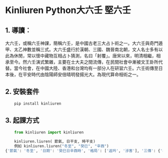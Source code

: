 ﻿# **Kinliuren Python大六壬 堅六壬**

## **1. 導讀**︰
大六壬，或稱六壬神課，簡稱六壬，是中國古老三大占卜術之一。大六壬與奇門遁甲、太乙神數並稱三式。大六壬盛行於漢朝、三國、魏晉南北朝，文人名士多有以此為休閒，常以懷中藏物互相占卜猜測，名曰「射覆」。唐宋以來，明清相繼，相承至今。然六壬演式繁雜，主要在士大夫之間流傳，在民間社會中漸被文王卦所代替。當今社會，在中國大陸、香港和台灣均有一部分人在研習六壬。六壬術傳至日本後，在平安時代由陰陽師安倍晴明發揚光大。為現代算命相術之一。


## **2. 安裝套件**

```python
	pip install kinliuren
```

## **3. 起課方式**
```python
	from kinliuren import kinliuren
	
	kinliuren.liuren( 節氣, 日干支, 時干支)
	例如 kinliuren.liuren("冬至", "癸巳", "辛酉")
{'節氣': '冬至', '日期': '癸巳日辛酉時', '格局': ['返吟', '涉害'], '三傳': {'初傳': ['酉', '天空', '父母'], '中傳': ['丑', '太陰', '官鬼'], '末傳': ['巳', '朱雀', '妻財']}, '四課': {'四課': ['丑酉', '太陰'], '三課': ['酉巳', '天空'], '二課': ['酉巳', '天空'], '一課': ['巳癸', '朱雀']}, '天地盤': {'天盤': ['丑', '寅', '卯', '辰', '巳', '午', '未', '申', '酉', '戌', '亥', '子'], '地盤': ['酉', '戌', '亥', '子', '丑', '寅', '卯', '辰', '巳', '午', '未', '申'], '天將': ['太陰', '天后', '貴人', '螣蛇', '朱雀', '六合', '勾陳', '青龍', '天空', '白虎', '太常', '玄武']}, '地轉天盤': {'酉': '丑', '戌': '寅', '亥': '卯', '子': '辰', '丑': '巳', '寅': '午', '卯': '未', '辰': '申', '巳': '酉', '午': '戌', '未': '亥', '申': '子'}}
```
